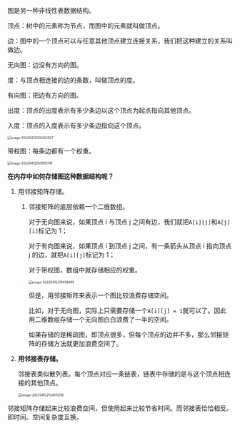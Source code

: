 图是另一种非线性表数据结构。

顶点：树中的元素称为节点，而图中的元素就叫做顶点。

边：图中的一个顶点可以与任意其他顶点建立连接关系，我们把这种建立的关系叫做边。

无向图：边没有方向的图。

度：与顶点相连接的边的条数，叫做顶点的度。

有向图：把边有方向的图。

出度：顶点的出度表示有多少条边以这个顶点为起点指向其他顶点。

入度：顶点的入度表示有多少条边指向这个顶点。

<img src="C:\Users\64554\AppData\Roaming\Typora\typora-user-images\image-20220412205422927.png" alt="image-20220412205422927" style="zoom:50%;" />



带权图：每条边都有一个权重。

<img src="C:\Users\64554\AppData\Roaming\Typora\typora-user-images\image-20220412205505741.png" alt="image-20220412205505741" style="zoom:50%;" />





**在内存中如何存储图这种数据结构呢？**

1. 用邻接矩阵存储。

   1. 邻接矩阵的底层依赖一个二维数组。

      对于无向图来说，如果顶点 i 与顶点 j 之间有边，我们就把`A[i][j]`和`A[j][i]`标记为 1；

      对于有向图来说，如果顶点 i 到顶点 j 之间，有一条箭头从顶点 i 指向顶点 j 的边，就把`A[i][j]`标记为 1；

      对于带权图，数组中就存储相应的权重。

      <img src="C:\Users\64554\AppData\Roaming\Typora\typora-user-images\image-20220412210458495.png" alt="image-20220412210458495" style="zoom:50%;" />

      

      但是，用邻接矩阵来表示一个图比较浪费存储空间。

      比如，对于无向图，实际上只需要存储一个`A[i][j] = 1`就可以了。因此用二维数组存储一个无向图白白浪费了一半的空间。

      如果存储的是稀疏图，即顶点很多，但每个顶点的边并不多，那么邻接矩阵的存储方法就更加浪费空间了。

      

2. **用邻接表存储。**

   邻接表类似散列表。每个顶点对应一条链表，链表中存储的是与这个顶点相连接的其他顶点。

   <img src="C:\Users\64554\AppData\Roaming\Typora\typora-user-images\image-20220412212403206.png" alt="image-20220412212403206" style="zoom:50%;" />



邻接矩阵存储起来比较浪费空间，但使用起来比较节省时间。而邻接表恰恰相反。即时间、空间复杂度互换。

